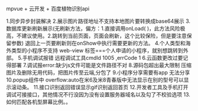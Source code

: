 mpvue + 云开发 + 百度植物识别api

1.同步异步封装解决
2.展示图片路径地址不支持本地图片要转换成base64展示
3.数据库更新刷新展示(无刷新方法，偏方：1.直接调用onLoad( )，此方法风险极高，不建议使用。2.跳转到当前页面，页面会刷新，这个比较保险，但是要注意保留参数) 退回上一页要刷新则在onShow中执行需要更新的方法。
4.个人类型和海外类型的小程序不支持 web-view 标签===个人申请的小程序，就别想跳转到外部。
5.手机调试报错 远程调试工具cmdld 1005 ,errCode 1
6.云函数更改过要记得部署
7.调试报error:缺少js文件可能是文件路径不对
8.源码包超出最大限制 压缩图片及删除无用代码，把图片传至云端,分包了
9.小程序分享需要有app 无法分享
10.popup组件中 overflow:auto在米6及米8青春版中无法显示在别的型号可以显示滚动条。
11.接口识别返回错误显示gif识别返回首页
12.开发者工具及手机打开调试可接接口，其他情况不行没因为没有设置服务器域名以及勾了不校验选项
13.如何匹配各机型屏幕比例。。